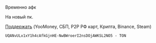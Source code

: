 Временно афк

На новый пк.

<a href="https://zelenka.guru/payment/balance-transfer?user_id=6276044&hold=1&from_card=1&_noRedirect=1">Поддержать</a> (YooMoney, СБП, P2P РФ карт, Крипта, Binance, Steam)

```md
UQANvULx1xY1h4cAfkGjnHE-NwBWroerI2nsDOjAWKSL2NO5 - TON
```
